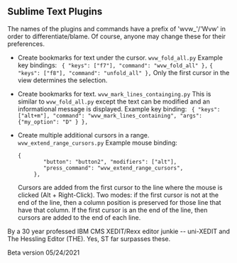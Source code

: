 ﻿## Sublime Text Plugins 

The names of the plugins and commands have a prefix of 'wvw_'/'Wvw' in order to differentiate/blame.  Of course, anyone may change these for their preferences.

- Create bookmarks for text under the cursor.   `wvw_fold_all.py`  Example key bindings: ` { "keys": ["f7"], "command": "wvw_fold_all" },`   `{ "keys": ["f8"], "command": "unfold_all" },`   Only the first cursor in the view determines the selection.
- Create bookmarks for text.  `wvw_mark_lines_containging.py`  This is similar to `wvw_fold_all.py` except the text can be modified and an informational message is displayed.  Example key binding:  ` { "keys": ["alt+m"], "command": "wvw_mark_lines_containing", "args": {"my_option": "D" } },`

- Create multiple additional cursors in a range. `wvw_extend_range_cursors.py`  Example mouse binding:  

  ```
  {
          "button": "button2", "modifiers": ["alt"],
          "press_command": "wvw_extend_range_cursors",
       },
  ```

  Cursors are added from the first cursor to the line where the mouse is clicked (Alt + Right-Click).  Two modes:  if the first cursor is not at the end of the line, then a column position is preserved for those line that have that column.  If the first cursor is an the end of the line, then cursors are added to the end of each line.



By a 30 year professed IBM CMS XEDIT/Rexx editor junkie -- uni-XEDIT and The Hessling Editor (THE). Yes, ST far surpasses these.

Beta version  05/24/2021

